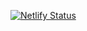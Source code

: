  [![Netlify Status](https://api.netlify.com/api/v1/badges/5f60d8cb-0e6e-4417-b6b4-bb8258010914/deploy-status)](https://app.netlify.com/sites/earningapp/deploys)
